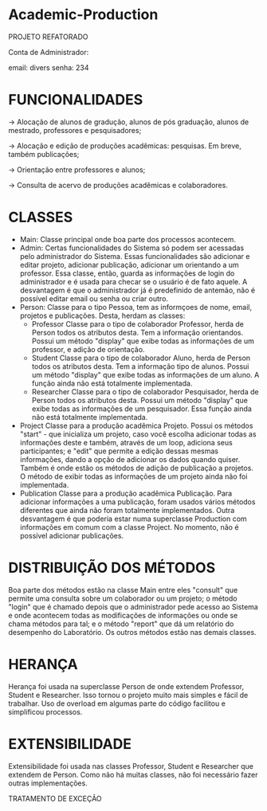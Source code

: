 # Academic-Production

PROJETO REFATORADO

Conta de Administrador:

email: divers
senha: 234


# FUNCIONALIDADES

-> Alocação de alunos de gradução, alunos de pós graduação, alunos de mestrado, professores e pesquisadores;

-> Alocação e edição de produções acadêmicas: pesquisas. Em breve, também publicações;

-> Orientação entre professores e alunos;

-> Consulta de acervo de produções acadêmicas e colaboradores.

# CLASSES

  - Main:
Classe principal onde boa parte dos processos acontecem.
  - Admin:
Certas funcionalidades do Sistema só podem ser acessadas pelo administrador do Sistema. Essas funcionalidades são adicionar e 
editar projeto, adicionar publicação, adicionar um orientando a um professor. Essa classe, então, guarda as informações de login do administrador e é usada para checar se o usuário é de fato aquele. A desvantagem é que o administrador já é predefinido de antemão, não é possível editar email ou senha ou criar outro.
  - Person:
Classe para o tipo Pessoa, tem as informçoes de nome, email, projetos e publicações. Desta, herdam as classes:
	- Professor
		Classe para o tipo de colaborador Professor, herda de Person todos os atributos desta. Tem a informação orientandos. Possui um método "display" que exibe todas as informações de um professor, e adição de orientação.
	- Student
		Classe para o tipo de colaborador Aluno, herda de Person todos os atributos desta. Tem a informação tipo de alunos. Possui um método "display" que exibe todas as informações de um aluno. A função ainda não está totalmente implementada.
	- Researcher
		Classe para o tipo de colaborador Pesquisador, herda de Person todos os atributos desta. Possui um método "display" que exibe todas as informações de um pesquisador. Essa função ainda não está totalmente implementada.
  - Project
Classe para a produção acadêmica Projeto. Possui os métodos "start" - que inicializa um projeto, caso você escolha adicionar
todas as informações deste e também, através de um loop, adiciona seus participantes; e "edit" que permite a edição dessas mesmas informações, dando a opção de adicionar os dados quando quiser. Também é onde estão os métodos de adição de publicação a projetos. O método de exibir todas as informações de um projeto ainda não foi implementada.
  - Publication
Classe para a produção acadêmica Publicação. Para adicionar informações a uma publicação, foram usados vários métodos diferentes que ainda não foram totalmente implementados. Outra desvantagem é que poderia estar numa superclasse Production com informações em comum com a classe Project.
No momento, não é possível adicionar publicações.  

# DISTRIBUIÇÃO DOS MÉTODOS

Boa parte dos métodos estão na classe Main entre eles "consult" que permite uma consulta sobre um colaborador ou um projeto; o método "login" que é chamado depois que o administrador pede acesso ao Sistema e onde acontecem todas as modificações de informações ou onde se chama métodos para tal; e o método "report" que dá um relatório do desempenho do Laboratório. Os outros métodos estão nas demais classes.

# HERANÇA

Herança foi usada na superclasse Person de onde extendem Professor, Student e Researcher. Isso tornou o projeto muito mais simples e fácil de trabalhar. Uso de overload em algumas parte do código facilitou e simplificou processos.

# EXTENSIBILIDADE

Extensibilidade foi usada nas classes Professor, Student e Researcher que extendem de Person. Como não há muitas classes, não foi necessário fazer outras implementações.

TRATAMENTO DE EXCEÇÃO



